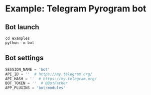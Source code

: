# Example: Telegram Pyrogram bot

## Bot launch

```shell
cd examples
python -m bot
```

## Bot settings

```python
SESSION_NAME = 'bot'
API_ID = ''  # https://my.telegram.org/
API_HASH = ''  # https://my.telegram.org/
BOT_TOKEN = ''  # @BotFather
APP_PLUGINS = 'bot/modules'

```